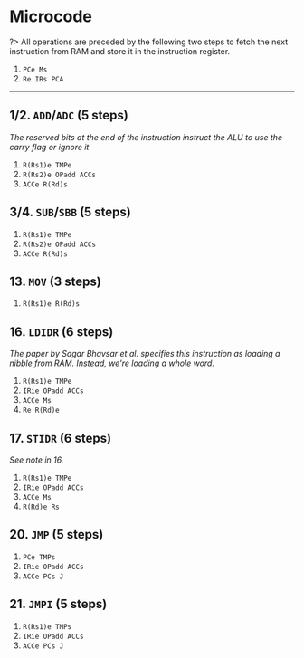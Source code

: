 # Microcode

?> All operations are preceded by the following two steps to fetch the next instruction from RAM and store it in the instruction register.

1. `PCe Ms`
2. `Re IRs PCA`

***

## 1/2. `ADD`/`ADC` (5 steps)
*The reserved bits at the end of the instruction instruct the ALU to use the carry flag or ignore it*
1. `R(Rs1)e TMPe`
2. `R(Rs2)e OPadd ACCs`
3. `ACCe R(Rd)s`

## 3/4. `SUB`/`SBB` (5 steps)
1. `R(Rs1)e TMPe`
2. `R(Rs2)e OPadd ACCs`
3. `ACCe R(Rd)s`

## 13. `MOV` (3 steps)
1. `R(Rs1)e R(Rd)s`

## 16. `LDIDR` (6 steps)
*The paper by Sagar Bhavsar et.al. specifies this instruction as loading a nibble from RAM. Instead, we're loading a whole word.*
1. `R(Rs1)e TMPe`
2. `IRie OPadd ACCs`
3. `ACCe Ms`
4. `Re R(Rd)e`

## 17. `STIDR` (6 steps)
*See note in 16.*
1. `R(Rs1)e TMPe`
2. `IRie OPadd ACCs`
3. `ACCe Ms`
4. `R(Rd)e Rs`

## 20. `JMP` (5 steps)
1. `PCe TMPs`
2. `IRie OPadd ACCs`
3. `ACCe PCs J`

## 21. `JMPI` (5 steps)
1. `R(Rs1)e TMPs`
2. `IRie OPadd ACCs`
3. `ACCe PCs J`
